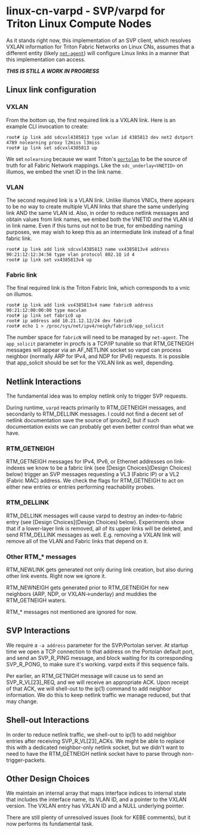 # linux-cn-varpd - SVP/varpd for Triton Linux Compute Nodes

As it stands right now, this implementation of an SVP client, which resolves
VXLAN information for Triton Fabric Networks on Linux CNs, assumes that a
different entity (likely
[`net-agent`](https://github.com/TritonDataCenter/sdc-net-agent)) will
configure Linux links in a manner that this implementation can access.

***THIS IS STILL A WORK IN PROGRESS***

## Linux link configuration

### VXLAN

From the bottom up, the first required link is a VXLAN link.  Here is an
example CLI invocation to create:

```
root# ip link add sdcvxl4385813 type vxlan id 4385813 dev net2 dstport 4789 nolearning proxy l2miss l3miss
root# ip link set sdcvxl4385813 up
```

We set `nolearning` because we want Triton's
[`portolan`](https://github.com/TritonDataCenter/sdc-portolan) to be the
source of truth for all Fabric Network mappings. Like the
`sdc_underlay<VNETID>` on illumos, we embed the vnet ID in the link name.

### VLAN

The second required link is a VLAN link. Unlike illumos VNICs, there appears
to be no way to create multiple VLAN links that share the same underlying
link AND the same VLAN id. Also, in order to reduce netlink messages and
obtain values from link names, we embed both the VNETID *and* the VLAN id in
link name.  Even if this turns out not to be true, for embedding naming
purposes, we may wish to keep this as an intermediate link instead of a final
fabric link.

```
root# ip link add link sdcvxl4385813 name vx4385813v4 address 90:21:12:12:34:56 type vlan protocol 802.1Q id 4
root# ip link set vx4385813v4 up
```

### Fabric link

The final required link is the Triton Fabric link, which corresponds to a
vnic on illumos.

```
root# ip link add link vx4385813v4 name fabric0 address 90:21:12:00:00:00 type macvlan
root# ip link set fabric0 up
root# ip address add 10.21.12.12/24 dev fabric0
root# echo 1 > /proc/sys/net/ipv4/neigh/fabric0/app_solicit
```

The number space for `fabricN` will need to be managed by `net-agent`.  The
`app_solicit` parameter in procfs is a TCP/IP tunable so that RTM_GETNEIGH
messages will appear via an AF_NETLINK socket so varpd can process neighbor
(normally ARP for IPv4, and NDP for IPv6) requests. It is possible that
app_solicit should be set for the VXLAN link as well, depending.

## Netlink Interactions

The fundamental idea was to employ netlink only to trigger SVP requests.

During runtime, `varpd` reacts primarily to RTM_GETNEIGH messages,
and secondarily to RTM_DELLINK messages. I could not find a decent set of
netlink documentation save the source of iproute2, but if such documentation
exists we can probably get even better control than what we have.

### RTM_GETNEIGH

RTM_GETNEIGH messages for IPv4, IPv6, or Ethernet addresses on link-indexes
we know to be a fabric link (see [Design Choices](Design Choices) below)
trigger an SVP messages requesting a VL3 (Fabric IP) or a VL2 (Fabric MAC)
address.  We check the flags for RTM_GETNEIGH to act on either new entries
or entries performing reachability probes.

### RTM_DELLINK

RTM_DELLINK messages will cause varpd to destroy an index-to-fabric entry
(see [Design Choices](Design Choices) below).  Experiments show that if a
lower-layer link is removed, all of its upper links will be deleted, and send
RTM_DELLINK messages as well.  E.g. removing a VXLAN link will remove all of
the VLAN and Fabric links that depend on it.

### Other RTM_* messages

RTM_NEWLINK gets generated not only during link creation, but also during
other link events.  Right now we ignore it.

RTM_NEWNEIGH gets generated prior to RTM_GETNEIGH for new neighbors (ARP,
NDP, or VXLAN->underlay) and muddies the RTM_GETNEIGH waters.

RTM_* messages not mentioned are ignored for now.

## SVP Interactions

We require a `-a address` parameter for the SVP/Portolan server.  At startup
time we open a TCP connection to that address on the Portolan default port,
and send an SVP_R_PING message, and block waiting for its corresponding
SVP_R_PONG, to make sure it's working.  varpd exits if this sequence fails.

Per earlier, an RTM_GETNIGH message will cause us to send an
SVP_R_VL[23]_REQ, and we will receive an appropriate ACK.  Upon receipt of
that ACK, we will shell-out to the ip(1) command to add neighbor information.
We do this to keep netlink traffic we manage reduced, but that may change.

## Shell-out Interactions

In order to reduce netlink traffic, we shell-out to ip(1) to add neighbor
entries after receiving SVP_R_VL[23]_ACKs.  We might be able to replace this
with a dedicated neighbor-only netlink socket, but we didn't want to need to
have the RTM_GETNEIGH netlink socket have to parse through
non-trigger-packets.


## Other Design Choices

We maintain an internal array that maps interface indices to internal state
that includes the interface name, its VLAN ID, and a pointer to the VXLAN
version.  The VXLAN entry has VXLAN ID and a NULL underlying pointer.

There are still plenty of unresolved issues (look for KEBE comments), but
it now performs its fundamental task.
